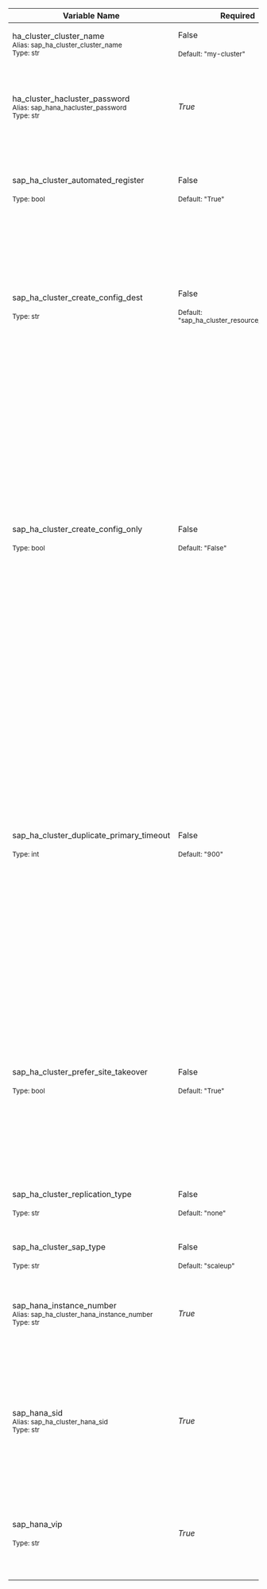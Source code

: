 | Variable Name | Required | Description |
|---------------|----------|-------------|
| ha_cluster_cluster_name<br><sup>Alias: sap_ha_cluster_cluster_name</sup><br><sup>Type: str</sup> | False<br><br><sup>Default: "my-cluster"</sup> | The name of the pacemaker cluster. |
| ha_cluster_hacluster_password<br><sup>Alias: sap_hana_hacluster_password</sup><br><sup>Type: str</sup> | *True* | The password of the `hacluster` user which is created during pacemaker installation. |
| sap_ha_cluster_automated_register<br><br><sup>Type: bool</sup> | False<br><br><sup>Default: "True"</sup> | Define if a former primary should be re-registered automatically as secondary. |
| sap_ha_cluster_create_config_dest<br><br><sup>Type: str</sup> | False<br><br><sup>Default: "sap_ha_cluster_resource_config.yml"</sup> | The cluster resource configuration created by this role will be saved in a Yaml file in the current working directory.<br>Specify a path/filename to save the file elsewhere. |
| sap_ha_cluster_create_config_only<br><br><sup>Type: bool</sup> | False<br><br><sup>Default: "False"</sup> | Enable to only create an output of the parameters and values this role will use as input into the 'ha_cluster' role.<br>The output is saved in a variables file and used for individual execution of the 'ha_cluster' linux system role.<br>WARNING! This report may include sensitive details like secrets required for certain cluster resources! |
| sap_ha_cluster_duplicate_primary_timeout<br><br><sup>Type: int</sup> | False<br><br><sup>Default: "900"</sup> | Time difference needed between to primary time stamps, if a dual-primary situation occurs.<br>If the time difference is less than the time gap, then the cluster holds one or both instances in a "WAITING" status.<br>This is to give an admin a chance to react on a failover. A failed former primary will be registered after the time difference is passed. |
| sap_ha_cluster_prefer_site_takeover<br><br><sup>Type: bool</sup> | False<br><br><sup>Default: "True"</sup> | Set to "false" if the cluster should first attempt to restart the instance on the same node.<br>When set to "true" (default) a failover to secondary will be initiated on resource failure. |
| sap_ha_cluster_replication_type<br><br><sup>Type: str</sup> | False<br><br><sup>Default: "none"</sup> | The type of SAP HANA site replication across multiple hosts. |
| sap_ha_cluster_sap_type<br><br><sup>Type: str</sup> | False<br><br><sup>Default: "scaleup"</sup> | The SAP landscape to be installed. |
| sap_hana_instance_number<br><sup>Alias: sap_ha_cluster_hana_instance_number</sup><br><sup>Type: str</sup> | *True* | The instance number of the SAP HANA database which is role will configure in the cluster. |
| sap_hana_sid<br><sup>Alias: sap_ha_cluster_hana_sid</sup><br><sup>Type: str</sup> | *True* | The SAP System ID of the instance that will be configured in the cluster.<br>The SAP SID must follow SAP specifications - see SAP Note 1979280. |
| sap_hana_vip<br><br><sup>Type: str</sup> | *True* | Virtual floating IP for SAP HANA DB connections.<br>This IP will always run on the promoted HANA node. |
